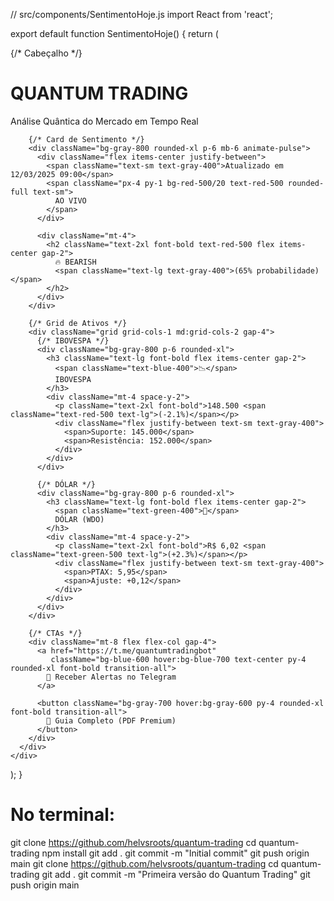 // src/components/SentimentoHoje.js
import React from 'react';

export default function SentimentoHoje() {
  return (
    <div className="min-h-screen bg-gradient-to-br from-gray-900 to-gray-800 flex items-center justify-center p-4">
      <div className="max-w-2xl w-full bg-gray-900/80 backdrop-blur-lg rounded-2xl p-8 border border-gray-700 shadow-2xl">
        {/* Cabeçalho */}
        <div className="text-center mb-8">
          <h1 className="text-4xl font-bold bg-gradient-to-r from-red-500 to-orange-500 bg-clip-text text-transparent">
            QUANTUM TRADING
          </h1>
          <p className="mt-2 text-gray-400">Análise Quântica do Mercado em Tempo Real</p>
        </div>

        {/* Card de Sentimento */}
        <div className="bg-gray-800 rounded-xl p-6 mb-6 animate-pulse">
          <div className="flex items-center justify-between">
            <span className="text-sm text-gray-400">Atualizado em 12/03/2025 09:00</span>
            <span className="px-4 py-1 bg-red-500/20 text-red-500 rounded-full text-sm">
              AO VIVO
            </span>
          </div>
          
          <div className="mt-4">
            <h2 className="text-2xl font-bold text-red-500 flex items-center gap-2">
              🔥 BEARISH 
              <span className="text-lg text-gray-400">(65% probabilidade)</span>
            </h2>
          </div>
        </div>

        {/* Grid de Ativos */}
        <div className="grid grid-cols-1 md:grid-cols-2 gap-4">
          {/* IBOVESPA */}
          <div className="bg-gray-800 p-6 rounded-xl">
            <h3 className="text-lg font-bold flex items-center gap-2">
              <span className="text-blue-400">📉</span>
              IBOVESPA
            </h3>
            <div className="mt-4 space-y-2">
              <p className="text-2xl font-bold">148.500 <span className="text-red-500 text-lg">(-2.1%)</span></p>
              <div className="flex justify-between text-sm text-gray-400">
                <span>Suporte: 145.000</span>
                <span>Resistência: 152.000</span>
              </div>
            </div>
          </div>

          {/* DÓLAR */}
          <div className="bg-gray-800 p-6 rounded-xl">
            <h3 className="text-lg font-bold flex items-center gap-2">
              <span className="text-green-400">💸</span>
              DÓLAR (WDO)
            </h3>
            <div className="mt-4 space-y-2">
              <p className="text-2xl font-bold">R$ 6,02 <span className="text-green-500 text-lg">(+2.3%)</span></p>
              <div className="flex justify-between text-sm text-gray-400">
                <span>PTAX: 5,95</span>
                <span>Ajuste: +0,12</span>
              </div>
            </div>
          </div>
        </div>

        {/* CTAs */}
        <div className="mt-8 flex flex-col gap-4">
          <a href="https://t.me/quantumtradingbot" 
             className="bg-blue-600 hover:bg-blue-700 text-center py-4 rounded-xl font-bold transition-all">
            📲 Receber Alertas no Telegram
          </a>
          
          <button className="bg-gray-700 hover:bg-gray-600 py-4 rounded-xl font-bold transition-all">
            📘 Guia Completo (PDF Premium)
          </button>
        </div>
      </div>
    </div>
  );
}
# No terminal:
git clone https://github.com/helvsroots/quantum-trading
cd quantum-trading
npm install
git add .
git commit -m "Initial commit"
git push origin main
git clone https://github.com/helvsroots/quantum-trading
cd quantum-trading
git add .
git commit -m "Primeira versão do Quantum Trading"
git push origin main
